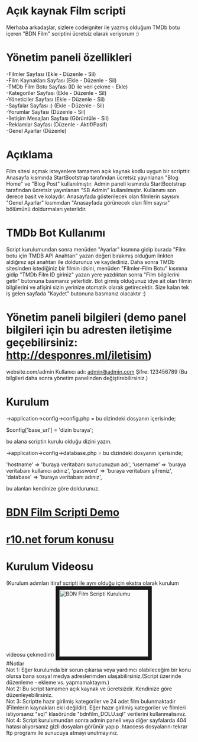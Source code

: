 # Açık kaynak Film scripti
Merhaba arkadaşlar, sizlere codeigniter ile yazmış olduğum TMDb botu içeren "BDN Film" scriptini ücretsiz olarak veriyorum :)

# Yönetim paneli özellikleri
-Filmler Sayfası (Ekle - Düzenle - Sil)<br>
-Film Kaynakları Sayfası (Ekle - Düzenle - Sil)<br>
-TMDb Film Botu Sayfası (ID ile veri çekme - Ekle)<br>
-Kategoriler Sayfası (Ekle - Düzenle - Sil)<br>
-Yöneticiler Sayfası (Ekle - Düzenle - Sil)<br>
-Sayfalar Sayfası :) (Ekle - Düzenle - Sil)<br>
-Yorumlar Sayfası (Düzenle - Sil)<br>
-İletişim Mesajları Sayfası (Görüntüle - Sil)<br>
-Reklamlar Sayfası (Düzenle - Aktif/Pasif)<br>
-Genel Ayarlar (Düzenle)

# Açıklama
Film sitesi açmak isteyenlere tamamen açık kaynak kodlu uygun bir scripttir. Anasayfa kısmında StartBootstrap tarafından ücretsiz yayınlanan "Blog Home" ve "Blog Post" kullanılmıştır. Admin paneli kısmında StartBootstrap tarafından ücretsiz yayınlanan "SB Admin" kullanılmıştır. Kullanımı son derece basit ve kolaydır. Anasayfada gösterilecek olan filmlerin sayısını "Genel Ayarlar" kısmından "Anasayfada görünecek olan film sayısı" bölümünü doldurmaları yeterlidir.

# TMDb Bot Kullanımı
Script kurulumundan sonra menüden "Ayarlar" kısmına gidip burada "Film botu için TMDB API Anahtarı" yazan değeri bırakmış olduğum linkten aldığınız api anahtarı ile doldurunuz ve kaydediniz.
Daha sonra TMDb sitesinden istediğiniz bir filmin idsini, menüden "Filmler-Film Botu" kısmına gidip "TMDb Film ID giriniz" yazan yere yazdıktan sonra "Film bilgilerini getir" butonuna basmanız yeterlidir. Bot girmiş olduğunuz idye ait olan filmin bilgilerini ve afişini sizin yerinize otomatik olarak getirecektir. Size kalan tek iş gelen sayfada "Kaydet" butonuna basmanız olacaktır :)


# Yönetim paneli bilgileri (demo panel bilgileri için bu adresten iletişime geçebilirsiniz: http://desponres.ml/iletisim)
website.com/admin
Kullanıcı adı: admin@admin.com
Şifre: 123456789
(Bu bilgileri daha sonra yönetim panelinden değiştirebilirsiniz.)

# Kurulum
->application->config->config.php = bu dizindeki dosyanın içerisinde;

$config['base_url'] = 'dizin buraya';

bu alana scriptin kurulu olduğu dizini yazın.


->application->config->database.php = bu dizindeki dosyanın içerisinde;

  'hostname' => 'buraya veritabanı sunucunuzun adı',
	'username' => 'buraya veritabanı kullanıcı adınız',
	'password' => 'buraya veritabanı şifreniz',
	'database' => 'buraya veritabanı adınız',
  
  bu alanları kendinize göre doldurunuz.
  
# <a href="http://scriptdenemeler.ml" target="_blank">BDN Film Scripti Demo</a>
# <a href="https://www.r10.net/ucretsiz-scriptler/2019076-bdn-film-scripti-tmdb-film-botu-ile-birlikte.html" target="_blank">r10.net forum konusu</a>

# Kurulum Videosu #
(Kurulum adımları itiraf scripti ile aynı olduğu için ekstra olarak kurulum videosu çekmedim)
  <a href="http://www.youtube.com/watch?feature=player_embedded&v=vCHJIBJN6PY
" target="_blank"><img src="http://img.youtube.com/vi/vCHJIBJN6PY/0.jpg" 
alt="BDN Film Scripti Kurulumu" width="240" height="180" border="10" /></a>
<br>
#Notlar<br>
Not 1: Eğer kurulumda bir sorun çıkarsa veya yardımcı olabileceğim bir konu olursa bana sosyal medya adreslerimden ulaşabilirsiniz.(Script üzerinde düzenleme - ekleme vs. yapmamaktayım.)<br>
Not 2: Bu script tamamen açık kaynak ve ücretsizdir. Kendinize göre düzenleyebilirsiniz.<br>
Not 3: Scriptte hazır girilmiş kategoriler ve 24 adet film bulunmaktadır (Filmlerin kaynakları ekli değildir). Eğer hazır girilmiş kategoriler ve filmleri istiyorsanız "sql" klasöründe "bdnfilm_DOLU.sql" verilerini kullanmalısınız.<br>
Not 4: Script kurulumundan sonra admin paneli veya diğer sayfalarda 404 hatası alıyorsanız gizli dosyaları görünür yapıp .htaccess dosyalarını tekrar ftp programı ile sunucuya atmayı unutmayınız.
